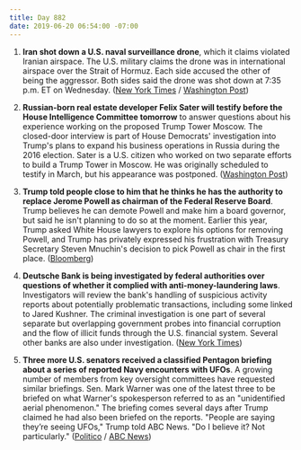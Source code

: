 ```yaml
---
title: Day 882
date: 2019-06-20 06:54:00 -07:00
---
```


1. **Iran shot down a U.S. naval surveillance drone**, which it claims violated Iranian airspace. The U.S. military claims the drone was in international airspace over the Strait of Hormuz. Each side accused the other of being the aggressor. Both sides said the drone was shot down at 7:35 p.m. ET on Wednesday. ([New York Times](https://www.nytimes.com/2019/06/20/world/middleeast/iran-us-drone.html) / [Washington Post](https://www.washingtonpost.com/world/middle_east/iran-shoots-down-us-naval-drone-in-persian-gulf-region-officials/2019/06/20/88f6dc52-9328-11e9-aadb-74e6b2b46f6a_story.html?utm_term=.3f8e057a1a34))

2. **Russian-born real estate developer Felix Sater will testify before the House Intelligence Committee tomorrow** to answer questions about his experience working on the proposed Trump Tower Moscow. The closed-door interview is part of House Democrats' investigation into Trump's plans to expand his business operations in Russia during the 2016 election. Sater is a U.S. citizen who worked on two separate efforts to build a Trump Tower in Moscow. He was originally scheduled to testify in March, but his appearance was postponed. ([Washington Post](https://www.washingtonpost.com/politics/former-trump-business-partner-felix-sater-set-to-testify-friday-before-house-intelligence-committee/2019/06/19/2258a428-92c2-11e9-b570-6416efdc0803_story.html?utm_term=.5bbb469b98ee))

3. **Trump told people close to him that he thinks he has the authority to replace Jerome Powell as chairman of the Federal Reserve Board**. Trump believes he can demote Powell and make him a board governor, but said he isn't planning to do so at the moment. Earlier this year, Trump asked White House lawyers to explore his options for removing Powell, and Trump has privately expressed his frustration with Treasury Secretary Steven Mnuchin's decision to pick Powell as chair in the first place. ([Bloomberg](https://www.bloomberg.com/news/articles/2019-06-19/trump-believes-he-has-the-authority-to-replace-powell-at-fed))

4. **Deutsche Bank is being investigated by federal authorities over questions of whether it complied with anti-money-laundering laws**. Investigators will review the bank's handling of suspicious activity reports about potentially problematic transactions, including some linked to Jared Kushner. The criminal investigation is one part of several separate but overlapping government probes into financial corruption and the flow of illicit funds through the U.S. financial system. Several other banks are also under investigation. ([New York Times](https://www.nytimes.com/2019/06/19/business/deutsche-bank-money-laundering-trump.html))

5. **Three more U.S. senators received a classified Pentagon briefing about a series of reported Navy encounters with UFOs**. A growing number of members from key oversight committees have requested similar briefings. Sen. Mark Warner was one of the latest three to be briefed on what Warner's spokesperson referred to as an "unidentified aerial phenomenon." The briefing comes several days after Trump claimed he had also been briefed on the reports. "People are saying they’re seeing UFOs," Trump told ABC News. "Do I believe it? Not particularly." ([Politico](https://www.politico.com/story/2019/06/19/warner-classified-briefing-ufos-1544273) / [ABC News](https://www.goodmorningamerica.com/news/video/trump-ufos-63732301))